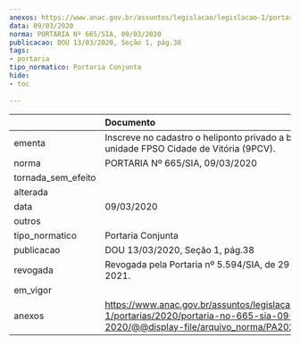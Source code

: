 ```yaml
---
anexos: https://www.anac.gov.br/assuntos/legislacao/legislacao-1/portarias/2020/portaria-no-665-sia-09-03-2020/@@display-file/arquivo_norma/PA2020-0665.pdf
data: 09/03/2020
norma: PORTARIA Nº 665/SIA, 09/03/2020
publicacao: DOU 13/03/2020, Seção 1, pág.38
tags:
- portaria
tipo_normatico: Portaria Conjunta
hide: 
- toc 
 
---
```


|                    | Documento                                                                                                                                           |
|:-------------------|:----------------------------------------------------------------------------------------------------------------------------------------------------|
| ementa             | Inscreve no cadastro o heliponto privado a bordo da unidade FPSO Cidade de Vitória (9PCV).                                                          |
| norma              | PORTARIA Nº 665/SIA, 09/03/2020                                                                                                                     |
| tornada_sem_efeito |                                                                                                                                                     |
| alterada           |                                                                                                                                                     |
| data               | 09/03/2020                                                                                                                                          |
| outros             |                                                                                                                                                     |
| tipo_normatico     | Portaria Conjunta                                                                                                                                   |
| publicacao         | DOU 13/03/2020, Seção 1, pág.38                                                                                                                     |
| revogada           | Revogada pela Portaria nº 5.594/SIA, de 29 de julho de 2021.                                                                                        |
| em_vigor           |                                                                                                                                                     |
| anexos             | https://www.anac.gov.br/assuntos/legislacao/legislacao-1/portarias/2020/portaria-no-665-sia-09-03-2020/@@display-file/arquivo_norma/PA2020-0665.pdf |